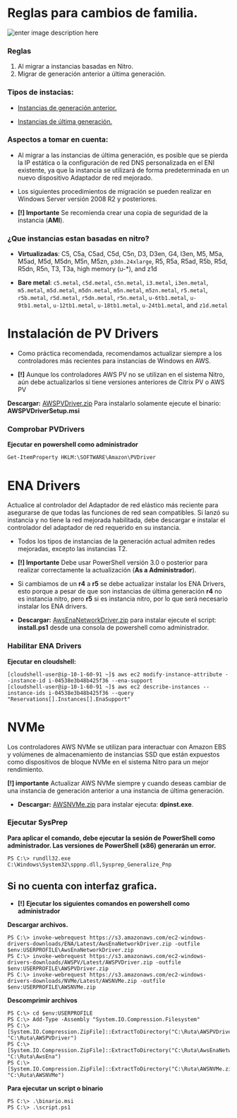#  Reglas para cambios de familia.

![enter image description here](https://www.programaenlinea.net/wp-content/uploads/2020/12/aws.jpg)


### Reglas

 1. Al migrar a instancias basadas en Nitro.
 2. Migrar de generación anterior a última generación.

### **Tipos de instacias:**

*  [Instancias de generación anterior.](https://aws.amazon.com/ec2/previous-generation/)
 
*  [Instancias de última generación.](https://docs.aws.amazon.com/AWSEC2/latest/WindowsGuide/instance-types.html#current-gen-instances)


### Aspectos a tomar en cuenta:

* Al migrar a las instancias de última generación, es posible que se pierda la IP estática o la configuración de red DNS personalizada en el ENI existente, ya que la instancia se utilizará de forma predeterminada en un nuevo dispositivo Adaptador de red mejorado. 

* Los siguientes procedimientos de migración se pueden realizar en Windows Server versión 2008 R2 y posteriores.

* **[!] Importante** Se recomienda crear una copia de seguridad de la instancia (**AMI**).






### **¿Que instancias estan basadas en nitro?**
-   **Virtualizadas**: C5, C5a, C5ad, C5d, C5n, D3, D3en, G4, I3en, M5, M5a, M5ad, M5d, M5dn, M5n, M5zn,  `p3dn.24xlarge`, R5, R5a, R5ad, R5b, R5d, R5dn, R5n, T3, T3a, high memory (u-*), and z1d
    
-   **Bare metal**:  `c5.metal`,  `c5d.metal`,  `c5n.metal`,  `i3.metal`,  `i3en.metal`,  `m5.metal`,  `m5d.metal`,  `m5dn.metal`,  `m5n.metal`,  `m5zn.metal`,  `r5.metal`,  `r5b.metal`,  `r5d.metal`,  `r5dn.metal`,  `r5n.metal`,  `u-6tb1.metal`,  `u-9tb1.metal`,  `u-12tb1.metal`,  `u-18tb1.metal`,  `u-24tb1.metal`, and  `z1d.metal`



# Instalación de PV Drivers

* Como práctica recomendada, recomendamos actualizar siempre a los controladores más recientes para instancias de Windows en AWS.

* **[!]** Aunque los controladores AWS PV no se utilizan en el sistema Nitro, aún debe actualizarlos si tiene versiones anteriores de Citrix PV o AWS PV

**Descargar:**  [AWSPVDriver.zip](https://s3.amazonaws.com/ec2-windows-drivers-downloads/AWSPV/Latest/AWSPVDriver.zip) Para instalarlo solamente ejecute el binario: **AWSPVDriverSetup.msi**

### Comprobar PVDrivers

**Ejecutar en powershell como administrador**

```
Get-ItemProperty HKLM:\SOFTWARE\Amazon\PVDriver
```

# ENA Drivers


Actualice al controlador del Adaptador de red elástico más reciente para asegurarse de que todas las funciones de red sean compatibles. Si lanzó su instancia y no tiene la red mejorada habilitada, debe descargar e instalar el controlador del adaptador de red requerido en su instancia.

* Todos los tipos de instancias de la generación actual admiten redes mejoradas, excepto las instancias T2.

 * **[!] Importante** Debe usar PowerShell versión 3.0 o posterior para realizar correctamente la actualización (**As a Administrador**).
 

* Si cambiamos de un **r4** a **r5** se debe actualizar instalar los ENA Drivers, esto porque a pesar de que son instancias de última generación **r4** no es instancia nitro, pero **r5** si es instancia nitro, por lo que será necesario instalar los ENA drivers.


- **Descargar:**  [AwsEnaNetworkDriver.zip](https://s3.amazonaws.com/ec2-windows-drivers-downloads/ENA/Latest/AwsEnaNetworkDriver.zip) para instalar ejecute el script: **install.ps1** desde una consola de powershell como administrador.




### Habilitar ENA Drivers

**Ejecutar en cloudshell:**
```
[cloudshell-user@ip-10-1-60-91 ~]$ aws ec2 modify-instance-attribute --instance-id i-04538e3b48b425f36 --ena-support
[cloudshell-user@ip-10-1-60-91 ~]$ aws ec2 describe-instances --instance-ids i-04538e3b48b425f36 --query "Reservations[].Instances[].EnaSupport"
```


# NVMe

Los controladores AWS NVMe se utilizan para interactuar con Amazon EBS y volúmenes de almacenamiento de instancias SSD que están expuestos como dispositivos de bloque NVMe en el sistema Nitro para un mejor rendimiento.

**[!] importante** Actualizar AWS NVMe siempre y cuando deseas cambiar de una instancia de generación anterior a una instancia de última generación.


-  **Descargar:**  [AWSNVMe.zip](https://s3.amazonaws.com/ec2-windows-drivers-downloads/NVMe/Latest/AWSNVMe.zip) para instalar ejecuta: **dpinst.exe**.


### Ejecutar SysPrep

**Para aplicar el comando, debe ejecutar la sesión de PowerShell como administrador. Las versiones de PowerShell (x86) generarán un error.** 
```
PS C:\> rundll32.exe C:\Windows\System32\sppnp.dll,Sysprep_Generalize_Pnp
```

## Si no cuenta con interfaz grafica.

* **[!]** **Ejecutar los siguientes comandos en powershell como administrador**


**Descargar archivos.**
```
PS C:\> invoke-webrequest https://s3.amazonaws.com/ec2-windows-drivers-downloads/ENA/Latest/AwsEnaNetworkDriver.zip -outfile $env:USERPROFILE\AwsEnaNetworkDriver.zip
PS C:\> invoke-webrequest https://s3.amazonaws.com/ec2-windows-drivers-downloads/AWSPV/Latest/AWSPVDriver.zip -outfile $env:USERPROFILE\AWSPVDriver.zip
PS C:\> invoke-webrequest https://s3.amazonaws.com/ec2-windows-drivers-downloads/NVMe/Latest/AWSNVMe.zip -outfile $env:USERPROFILE\AWSNVMe.zip
```
**Descomprimir archivos**
```
PS C:\> cd $env:USERPROFILE
PS C:\> Add-Type -Assembly "System.IO.Compression.Filesystem"
PS C:\> [System.IO.Compression.ZipFile]::ExtractToDirectory("C:\Ruta\AWSPVDriver.zip", "C:\Ruta\AWSPVDriver")
PS C:\> [System.IO.Compression.ZipFile]::ExtractToDirectory("C:\Ruta\AwsEnaNetworkDriver.zip", "C:\Ruta\AwsEna")
PS C:\> [System.IO.Compression.ZipFile]::ExtractToDirectory("C:\Ruta\AWSNVMe.zip", "C:\Ruta\AWSNVMe")
```

**Para ejecutar un script o binario**

```
PS C:\> .\binario.msi
PS C:\> .\script.ps1
```
